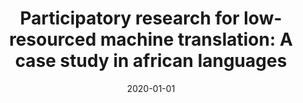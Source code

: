 ---
title: "Participatory research for low-resourced machine translation: A case study in african languages"
collection: publications
permalink: /publication/2020-01-01-nekoto2020participatory
date: 2020-01-01
venue: 'arXiv preprint arXiv:2010.02353'
citation: 'Nekoto, Wilhelmina, Marivate, Vukosi, Matsila, Tshinondiwa, Fasubaa, Timi, Kolawole, Tajudeen, Fagbohungbe, Taiwo, Akinola, Solomon Oluwole, Muhammad, Shamsuddeen Hassan, Kabongo, Salomon, Osei, Salomey, Others (2020), Participatory research for low-resourced machine translation: A case study in african languages'
---
